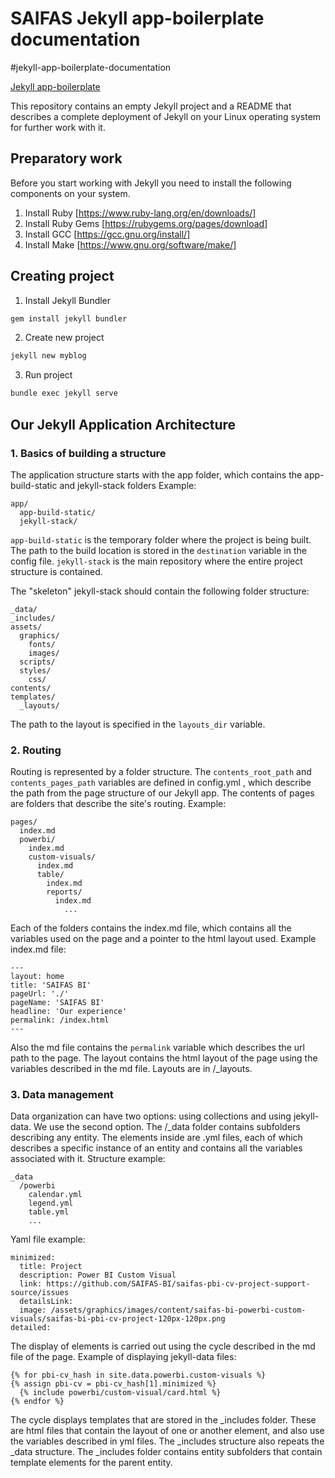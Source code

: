 # SAIFAS Jekyll app-boilerplate documentation
#jekyll-app-boilerplate-documentation

[Jekyll app-boilerplate](https://github.com/JekyllGO/saifas-ssg-jekyll-app-boilerplate)

This repository contains an empty Jekyll project and a README that describes a complete deployment of Jekyll on your Linux operating system for further work with it.

## Preparatory work

Before you start working with Jekyll you need to install the following components on your system.

1) Install Ruby [https://www.ruby-lang.org/en/downloads/]
2) Install Ruby Gems [https://rubygems.org/pages/download]
3) Install GCC [https://gcc.gnu.org/install/]
4) Install Make [https://www.gnu.org/software/make/]
 
## Creating project

1) Install Jekyll Bundler
```sh
gem install jekyll bundler
```
2) Create new project
```sh
jekyll new myblog
```
3) Run project
```sh
bundle exec jekyll serve
```

## Our Jekyll Application Architecture

### 1. Basics of building a structure

The application structure starts with the app folder, which contains the app-build-static and jekyll-stack folders
Example:
```
app/
  app-build-static/
  jekyll-stack/
```
`app-build-static` is the temporary folder where the project is being built. The path to the build location is stored in the `destination` variable in the config file.
`jekyll-stack` is the main repository where the entire project structure is contained.

The "skeleton" jekyll-stack should contain the following folder structure:
```
_data/
_includes/
assets/
  graphics/
    fonts/
    images/
  scripts/
  styles/
    css/
contents/
templates/
  _layouts/
```
The path to the layout is specified in the `layouts_dir` variable. 

### 2. Routing
Routing is represented by a folder structure. The `contents_root_path` and `contents_pages_path` variables are defined in config.yml , which describe the path from the page structure of our Jekyll app. The contents of pages are folders that describe the site's routing.
Example: 
```
pages/
  index.md
  powerbi/
    index.md
    custom-visuals/
      index.md
      table/
        index.md
        reports/
          index.md
            ...
```
Each of the folders contains the index.md file, which contains all the variables used on the page and a pointer to the html layout used.
Example index.md file:
```
---
layout: home
title: 'SAIFAS BI'
pageUrl: './'
pageName: 'SAIFAS BI'
headline: 'Our experience'
permalink: /index.html
---
```
Also the md file contains the `permalink` variable which describes the url path to the page.
The layout contains the html layout of the page using the variables described in the md file. Layouts are in /_layouts.

### 3. Data management
Data organization can have two options: using collections and using jekyll-data. We use the second option.
The /_data folder contains subfolders describing any entity. The elements inside are .yml files, each of which describes a specific instance of an entity and contains all the variables associated with it.
Structure example:
```
_data
  /powerbi
    calendar.yml
    legend.yml
    table.yml
    ...
```
Yaml file example:
```
minimized:
  title: Project
  description: Power BI Custom Visual
  link: https://github.com/SAIFAS-BI/saifas-pbi-cv-project-support-source/issues
  detailsLink:
  image: /assets/graphics/images/content/saifas-bi-powerbi-custom-visuals/saifas-bi-pbi-cv-project-120px-120px.png
detailed:
```
The display of elements is carried out using the cycle described in the md file of the page.
Example of displaying jekyll-data files:
```
{% for pbi-cv_hash in site.data.powerbi.custom-visuals %}
{% assign pbi-cv = pbi-cv_hash[1].minimized %}
  {% include powerbi/custom-visual/card.html %}
{% endfor %}
```
The cycle displays templates that are stored in the _includes folder. These are html files that contain the layout of one or another element, and also use the variables described in yml files.
The _includes structure also repeats the _data structure. The _includes folder contains entity subfolders that contain template elements for the parent entity.
